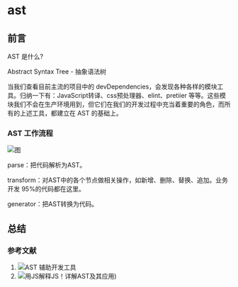 # ast

## 前言

AST 是什么?

Abstract Syntax Tree - 抽象语法树

当我们查看目前主流的项目中的 devDependencies，会发现各种各样的模块工具。归纳一下有：JavaScript转译、css预处理器、elint、pretiier 等等。这些模块我们不会在生产环境用到，但它们在我们的开发过程中充当着重要的角色，而所有的上述工具，都建立在 AST 的基础上。

### AST 工作流程

![图](https://mmbiz.qpic.cn/mmbiz_png/Z6bicxIx5naIHzTVz2UnkrzvJvoS4sziaib2UwOBUvQVlmnTwm3icOWicxHibqibMqebWwkWCbdOZIO7p89rQUF6ficJXA/640?wx_fmt=png&tp=webp&wxfrom=5&wx_lazy=1&wx_co=1)

parse：把代码解析为AST。

transform：对AST中的各个节点做相关操作，如新增、删除、替换、追加。业务开发 95%的代码都在这里。

generator：把AST转换为代码。

## 总结

### 参考文献

1. ![AST 辅助开发工具]([https://link](https://astexplorer.net/))
2. ![用JS解释JS！详解AST及其应用
](https://mp.weixin.qq.com/s/j8_8QwFnyOr66m9aekor1g))
